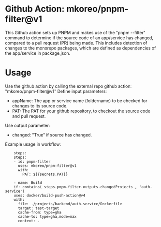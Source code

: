 # Github Action: mkoreo/pnpm-filter@v1
This Github action sets up PNPM and makes use of the "pnpm --filter" command to determine if the source code of an app/service has changed, compared to a pull request (PR) being made.
This includes detection of changes to the monorepo packages, which are defined as dependencies of the app/service in package.json.

# Usage
Use the github action by calling the external repo github action: "mkoreo/pnpm-filter@v1"
Define input parameters:
- appName: The app or service name (foldername) to be checked for changes to its source code.
- PAT: The PAT for your github repository, to checkout the source code and pull request.

Use output parameter:
- changed: "True" if source has changed.

Example usage in workflow:
```
    steps:
    steps:
    - id: pnpm-filter
      uses: mkoreo/pnpm-filter@v1
      with:
        PAT: ${{secrets.PAT}}

    - name: Build
    if: contains( steps.pnpm-filter.outputs.changedProjects , 'auth-service')
    uses: docker/build-push-action@v4
    with:
      file: ./projects/backend/auth-service/Dockerfile
      target: test-target
      cache-from: type=gha
      cache-to: type=gha,mode=max
      context: .
```
